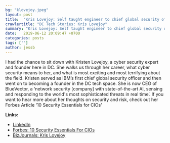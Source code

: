 ```yaml
---
bg: "klovejoy.jpeg"
layout: post
title:  "Kris Lovejoy: Self taught engineer to chief global security officer"
crawlertitle: "DC Tech Stories: Kris Lovejoy"
summary: "Kris Lovejoy: Self taught engineer to chief global security officer"
date:   2019-06-12 20:09:47 +0700
categories: posts
tags: ['']
author: jessb
---
```


<p class="no-margin">I had the chance to sit down with Kristen Lovejoy, a cyber security expert and founder here in DC. 
She walks us through her career, what cyber security means to her, and what is most exciting and most terrifying about the field.
Kristen served as IBM’s first chief global security officer and then went on to becoming a founder in the DC tech space. She is now CEO of BlueVector, a ‘network security [company] with state-of-the-art AI, sensing and responding to the world's most sophisticated threats in real time’.  If you want to hear more about her thoughts on security and risk, check out her Forbes Article ‘10 Security Essentials for CIOs’
</p>
<script src="https://www.buzzsprout.com/108546/724944-kris-lovejoy-self-taught-engineer-to-chief-global-security-officer.js?player=small" type="text/javascript" charset="utf-8"></script>


<p>
  <strong>Links:</strong> 
  <ul>
    <li>
      <a href="https://www.linkedin.com/in/klovejoy/">LinkedIn</a>
    </li>
    <li>
      <a href="https://www.forbes.com/sites/ciocentral/2012/02/17/10-security-essentials-for-cios/#6f5caf0b5799">Forbes: 10 Security Essentials For CIOs</a>
    </li>
    <li>
      <a href="https://www.bizjournals.com/washington/news/2017/09/27/kris-lovejoy.html">BizJournals: Kris Lovejoy</a>
    </li>
  </ul>
</p> 

